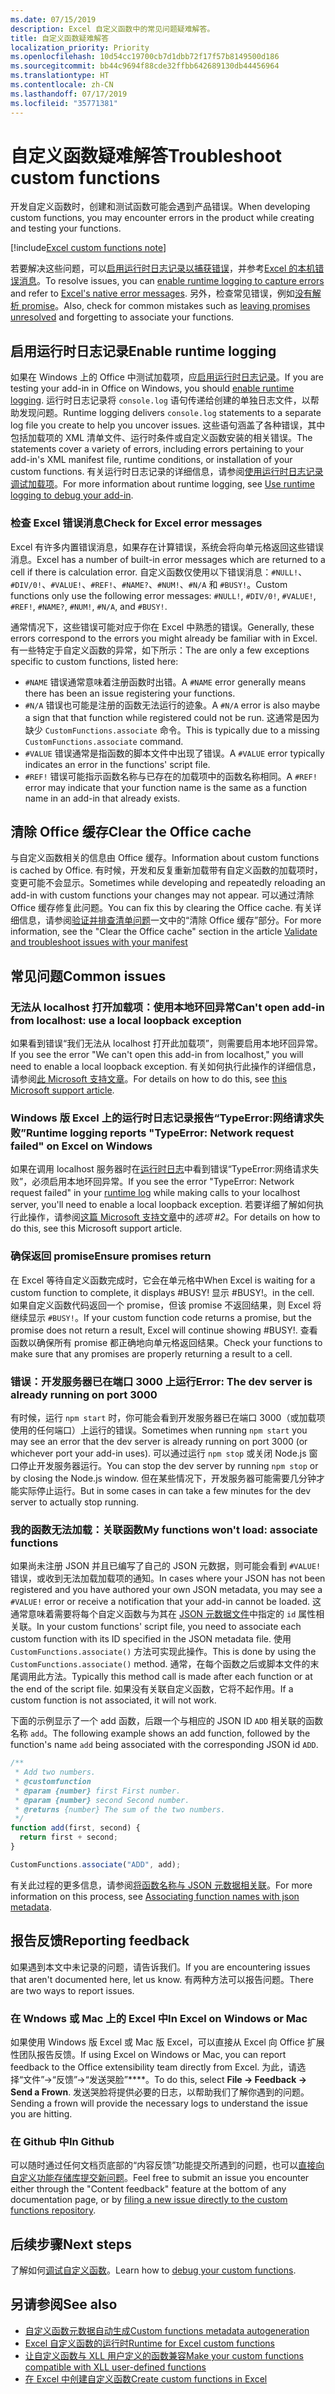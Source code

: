 ```yaml
---
ms.date: 07/15/2019
description: Excel 自定义函数中的常见问题疑难解答。
title: 自定义函数疑难解答
localization_priority: Priority
ms.openlocfilehash: 10d54cc19700cb7d1dbb72f17f57b8149500d186
ms.sourcegitcommit: bb44c9694f88cde32ffbb642689130db44456964
ms.translationtype: HT
ms.contentlocale: zh-CN
ms.lasthandoff: 07/17/2019
ms.locfileid: "35771381"
---
```

# <a name="troubleshoot-custom-functions"></a><span data-ttu-id="d6d54-103">自定义函数疑难解答</span><span class="sxs-lookup"><span data-stu-id="d6d54-103">Troubleshoot custom functions</span></span>

<span data-ttu-id="d6d54-104">开发自定义函数时，创建和测试函数可能会遇到产品错误。</span><span class="sxs-lookup"><span data-stu-id="d6d54-104">When developing custom functions, you may encounter errors in the product while creating and testing your functions.</span></span>

[!include[Excel custom functions note](../includes/excel-custom-functions-note.md)]

<span data-ttu-id="d6d54-105">若要解决这些问题，可以[启用运行时日志记录以捕获错误](#enable-runtime-logging)，并参考[Excel 的本机错误消息](#check-for-excel-error-messages)。</span><span class="sxs-lookup"><span data-stu-id="d6d54-105">To resolve issues, you can [enable runtime logging to capture errors](#enable-runtime-logging) and refer to [Excel's native error messages](#check-for-excel-error-messages).</span></span> <span data-ttu-id="d6d54-106">另外，检查常见错误，例如[没有解析 promise](#ensure-promises-return)。</span><span class="sxs-lookup"><span data-stu-id="d6d54-106">Also, check for common mistakes such as [leaving promises unresolved](#ensure-promises-return) and forgetting to associate your functions.</span></span>

## <a name="enable-runtime-logging"></a><span data-ttu-id="d6d54-107">启用运行时日志记录</span><span class="sxs-lookup"><span data-stu-id="d6d54-107">Enable runtime logging</span></span>

<span data-ttu-id="d6d54-108">如果在 Windows 上的 Office 中测试加载项，应[启用运行时日志记录](/office/dev/add-ins/testing/troubleshoot-manifest#use-runtime-logging-to-debug-your-add-in)。</span><span class="sxs-lookup"><span data-stu-id="d6d54-108">If you are testing your add-in in Office on Windows, you should [enable runtime logging](/office/dev/add-ins/testing/troubleshoot-manifest#use-runtime-logging-to-debug-your-add-in).</span></span> <span data-ttu-id="d6d54-109">运行时日志记录将 `console.log` 语句传递给创建的单独日志文件，以帮助发现问题。</span><span class="sxs-lookup"><span data-stu-id="d6d54-109">Runtime logging delivers `console.log` statements to a separate log file you create to help you uncover issues.</span></span> <span data-ttu-id="d6d54-110">这些语句涵盖了各种错误，其中包括加载项的 XML 清单文件、运行时条件或自定义函数安装的相关错误。</span><span class="sxs-lookup"><span data-stu-id="d6d54-110">The statements cover a variety of errors, including errors pertaining to your add-in's XML manifest file, runtime conditions, or installation of your custom functions.</span></span>  <span data-ttu-id="d6d54-111">有关运行时日志记录的详细信息，请参阅[使用运行时日志记录调试加载项](/office/dev/add-ins/testing/troubleshoot-manifest#use-runtime-logging-to-debug-your-add-in)。</span><span class="sxs-lookup"><span data-stu-id="d6d54-111">For more information about runtime logging, see [Use runtime logging to debug your add-in](/office/dev/add-ins/testing/troubleshoot-manifest#use-runtime-logging-to-debug-your-add-in).</span></span>  

### <a name="check-for-excel-error-messages"></a><span data-ttu-id="d6d54-112">检查 Excel 错误消息</span><span class="sxs-lookup"><span data-stu-id="d6d54-112">Check for Excel error messages</span></span>

<span data-ttu-id="d6d54-113">Excel 有许多内置错误消息，如果存在计算错误，系统会将向单元格返回这些错误消息。</span><span class="sxs-lookup"><span data-stu-id="d6d54-113">Excel has a number of built-in error messages which are returned to a cell if there is calculation error.</span></span> <span data-ttu-id="d6d54-114">自定义函数仅使用以下错误消息：`#NULL!`、`#DIV/0!`、`#VALUE!`、`#REF!`、`#NAME?`、`#NUM!`、`#N/A` 和 `#BUSY!`。</span><span class="sxs-lookup"><span data-stu-id="d6d54-114">Custom functions only use the following error messages: `#NULL!`, `#DIV/0!`, `#VALUE!`, `#REF!`, `#NAME?`, `#NUM!`, `#N/A`, and `#BUSY!`.</span></span>

<span data-ttu-id="d6d54-115">通常情况下，这些错误可能对应于你在 Excel 中熟悉的错误。</span><span class="sxs-lookup"><span data-stu-id="d6d54-115">Generally, these errors correspond to the errors you might already be familiar with in Excel.</span></span> <span data-ttu-id="d6d54-116">有一些特定于自定义函数的异常，如下所示：</span><span class="sxs-lookup"><span data-stu-id="d6d54-116">The are only a few exceptions specific to custom functions, listed here:</span></span>

- <span data-ttu-id="d6d54-117">`#NAME` 错误通常意味着注册函数时出错。</span><span class="sxs-lookup"><span data-stu-id="d6d54-117">A `#NAME` error generally means there has been an issue registering your functions.</span></span>
- <span data-ttu-id="d6d54-118">`#N/A` 错误也可能是注册的函数无法运行的迹象。</span><span class="sxs-lookup"><span data-stu-id="d6d54-118">A `#N/A` error is also maybe a sign that that function while registered could not be run.</span></span> <span data-ttu-id="d6d54-119">这通常是因为缺少 `CustomFunctions.associate` 命令。</span><span class="sxs-lookup"><span data-stu-id="d6d54-119">This is typically due to a missing `CustomFunctions.associate` command.</span></span>
- <span data-ttu-id="d6d54-120">`#VALUE` 错误通常是指函数的脚本文件中出现了错误。</span><span class="sxs-lookup"><span data-stu-id="d6d54-120">A `#VALUE` error typically indicates an error in the functions' script file.</span></span>
- <span data-ttu-id="d6d54-121">`#REF!` 错误可能指示函数名称与已存在的加载项中的函数名称相同。</span><span class="sxs-lookup"><span data-stu-id="d6d54-121">A `#REF!` error may indicate that your function name is the same as a function name in an add-in that already exists.</span></span>

## <a name="clear-the-office-cache"></a><span data-ttu-id="d6d54-122">清除 Office 缓存</span><span class="sxs-lookup"><span data-stu-id="d6d54-122">Clear the Office cache</span></span>

<span data-ttu-id="d6d54-123">与自定义函数相关的信息由 Office 缓存。</span><span class="sxs-lookup"><span data-stu-id="d6d54-123">Information about custom functions is cached by Office.</span></span> <span data-ttu-id="d6d54-124">有时候，开发和反复重新加载带有自定义函数的加载项时，变更可能不会显示。</span><span class="sxs-lookup"><span data-stu-id="d6d54-124">Sometimes while developing and repeatedly reloading an add-in with custom functions your changes may not appear.</span></span> <span data-ttu-id="d6d54-125">可以通过清除 Office 缓存修复此问题。</span><span class="sxs-lookup"><span data-stu-id="d6d54-125">You can fix this by clearing the Office cache.</span></span> <span data-ttu-id="d6d54-126">有关详细信息，请参阅[验证并排查清单问题](../testing/troubleshoot-manifest.md#clear-the-office-cache)一文中的“清除 Office 缓存”部分。</span><span class="sxs-lookup"><span data-stu-id="d6d54-126">For more information, see the "Clear the Office cache" section in the article [Validate and troubleshoot issues with your manifest](../testing/troubleshoot-manifest.md#clear-the-office-cache)</span></span>

## <a name="common-issues"></a><span data-ttu-id="d6d54-127">常见问题</span><span class="sxs-lookup"><span data-stu-id="d6d54-127">Common issues</span></span>

### <a name="cant-open-add-in-from-localhost-use-a-local-loopback-exception"></a><span data-ttu-id="d6d54-128">无法从 localhost 打开加载项：使用本地环回异常</span><span class="sxs-lookup"><span data-stu-id="d6d54-128">Can't open add-in from localhost: use a local loopback exception</span></span>

<span data-ttu-id="d6d54-129">如果看到错误“我们无法从 localhost 打开此加载项”，则需要启用本地环回异常。</span><span class="sxs-lookup"><span data-stu-id="d6d54-129">If you see the error "We can't open this add-in from localhost," you will need to enable a local loopback exception.</span></span> <span data-ttu-id="d6d54-130">有关如何执行此操作的详细信息，请参阅[此 Microsoft 支持文章](https://support.microsoft.com/zh-CN/help/4490419/local-loopback-exemption-does-not-work)。</span><span class="sxs-lookup"><span data-stu-id="d6d54-130">For details on how to do this, see [this Microsoft support article](https://support.microsoft.com/en-us/help/4490419/local-loopback-exemption-does-not-work).</span></span>

### <a name="runtime-logging-reports-typeerror-network-request-failed-on-excel-on-windows"></a><span data-ttu-id="d6d54-131">Windows 版 Excel 上的运行时日志记录报告“TypeError:网络请求失败”</span><span class="sxs-lookup"><span data-stu-id="d6d54-131">Runtime logging reports "TypeError: Network request failed" on Excel on Windows</span></span>

<span data-ttu-id="d6d54-132">如果在调用 localhost 服务器时在[运行时日志](custom-functions-troubleshooting.md#enable-runtime-logging)中看到错误“TypeError:网络请求失败”，必须启用本地环回异常。</span><span class="sxs-lookup"><span data-stu-id="d6d54-132">If you see the error "TypeError: Network request failed" in your [runtime log](custom-functions-troubleshooting.md#enable-runtime-logging) while making calls to your localhost server, you'll need to enable a local loopback exception.</span></span> <span data-ttu-id="d6d54-133">若要详细了解如何执行此操作，请参阅[这篇 Microsoft 支持文章](https://support.microsoft.com/zh-CN/help/4490419/local-loopback-exemption-does-not-work)中的*选项 #2*。</span><span class="sxs-lookup"><span data-stu-id="d6d54-133">For details on how to do this, see this Microsoft support article.</span></span>

### <a name="ensure-promises-return"></a><span data-ttu-id="d6d54-134">确保返回 promise</span><span class="sxs-lookup"><span data-stu-id="d6d54-134">Ensure promises return</span></span>

<span data-ttu-id="d6d54-135">在 Excel 等待自定义函数完成时，它会在单元格中</span><span class="sxs-lookup"><span data-stu-id="d6d54-135">When Excel is waiting for a custom function to complete, it displays #BUSY!</span></span> <span data-ttu-id="d6d54-136">显示 #BUSY!。</span><span class="sxs-lookup"><span data-stu-id="d6d54-136">in the cell.</span></span> <span data-ttu-id="d6d54-137">如果自定义函数代码返回一个 promise，但该 promise 不返回结果，则 Excel 将继续显示 `#BUSY!`。</span><span class="sxs-lookup"><span data-stu-id="d6d54-137">If your custom function code returns a promise, but the promise does not return a result, Excel will continue showing #BUSY!.</span></span> <span data-ttu-id="d6d54-138">查看函数以确保所有 promise 都正确地向单元格返回结果。</span><span class="sxs-lookup"><span data-stu-id="d6d54-138">Check your functions to make sure that any promises are properly returning a result to a cell.</span></span>

### <a name="error-the-dev-server-is-already-running-on-port-3000"></a><span data-ttu-id="d6d54-139">错误：开发服务器已在端口 3000 上运行</span><span class="sxs-lookup"><span data-stu-id="d6d54-139">Error: The dev server is already running on port 3000</span></span>

<span data-ttu-id="d6d54-140">有时候，运行 `npm start` 时，你可能会看到开发服务器已在端口 3000（或加载项使用的任何端口）上运行的错误。</span><span class="sxs-lookup"><span data-stu-id="d6d54-140">Sometimes when running `npm start` you may see an error that the dev server is already running on port 3000 (or whichever port your add-in uses).</span></span> <span data-ttu-id="d6d54-141">可以通过运行 `npm stop` 或关闭 Node.js 窗口停止开发服务器运行。</span><span class="sxs-lookup"><span data-stu-id="d6d54-141">You can stop the dev server by running `npm stop` or by closing the Node.js window.</span></span> <span data-ttu-id="d6d54-142">但在某些情况下，开发服务器可能需要几分钟才能实际停止运行。</span><span class="sxs-lookup"><span data-stu-id="d6d54-142">But in some cases in can take a few minutes for the dev server to actually stop running.</span></span>

### <a name="my-functions-wont-load-associate-functions"></a><span data-ttu-id="d6d54-143">我的函数无法加载：关联函数</span><span class="sxs-lookup"><span data-stu-id="d6d54-143">My functions won't load: associate functions</span></span>

<span data-ttu-id="d6d54-144">如果尚未注册 JSON 并且已编写了自己的 JSON 元数据，则可能会看到 `#VALUE!` 错误，或收到无法加载加载项的通知。</span><span class="sxs-lookup"><span data-stu-id="d6d54-144">In cases where your JSON has not been registered and you have authored your own JSON metadata, you may see a `#VALUE!` error or receive a notification that your add-in cannot be loaded.</span></span> <span data-ttu-id="d6d54-145">这通常意味着需要将每个自定义函数与为其在 [JSON 元数据文件](custom-functions-json.md)中指定的 `id` 属性相关联。</span><span class="sxs-lookup"><span data-stu-id="d6d54-145">In your custom functions' script file, you need to associate each custom function with its ID specified in the JSON metadata file.</span></span> <span data-ttu-id="d6d54-146">使用 `CustomFunctions.associate()` 方法可实现此操作。</span><span class="sxs-lookup"><span data-stu-id="d6d54-146">This is done by using the `CustomFunctions.associate()` method.</span></span> <span data-ttu-id="d6d54-147">通常，在每个函数之后或脚本文件的末尾调用此方法。</span><span class="sxs-lookup"><span data-stu-id="d6d54-147">Typically this method call is made after each function or at the end of the script file.</span></span> <span data-ttu-id="d6d54-148">如果没有关联自定义函数，它将不起作用。</span><span class="sxs-lookup"><span data-stu-id="d6d54-148">If a custom function is not associated, it will not work.</span></span>

<span data-ttu-id="d6d54-149">下面的示例显示了一个 add 函数，后跟一个与相应的 JSON ID `ADD` 相关联的函数名称 `add`。</span><span class="sxs-lookup"><span data-stu-id="d6d54-149">The following example shows an add function, followed by the function's name `add` being associated with the corresponding JSON id `ADD`.</span></span>

```js
/**
 * Add two numbers.
 * @customfunction
 * @param {number} first First number.
 * @param {number} second Second number.
 * @returns {number} The sum of the two numbers.
 */
function add(first, second) {
  return first + second;
}

CustomFunctions.associate("ADD", add);
```

<span data-ttu-id="d6d54-150">有关此过程的更多信息，请参阅[将函数名称与 JSON 元数据相关联](/office/dev/add-ins/excel/custom-functions-json#associating-function-names-with-json-metadata)。</span><span class="sxs-lookup"><span data-stu-id="d6d54-150">For more information on this process, see [Associating function names with json metadata](/office/dev/add-ins/excel/custom-functions-json#associating-function-names-with-json-metadata).</span></span>

## <a name="reporting-feedback"></a><span data-ttu-id="d6d54-151">报告反馈</span><span class="sxs-lookup"><span data-stu-id="d6d54-151">Reporting feedback</span></span>

<span data-ttu-id="d6d54-152">如果遇到本文中未记录的问题，请告诉我们。</span><span class="sxs-lookup"><span data-stu-id="d6d54-152">If you are encountering issues that aren't documented here, let us know.</span></span> <span data-ttu-id="d6d54-153">有两种方法可以报告问题。</span><span class="sxs-lookup"><span data-stu-id="d6d54-153">There are two ways to report issues.</span></span>

### <a name="in-excel-on-windows-or-mac"></a><span data-ttu-id="d6d54-154">在 Wndows 或 Mac 上的 Excel 中</span><span class="sxs-lookup"><span data-stu-id="d6d54-154">In Excel on Windows or Mac</span></span>

<span data-ttu-id="d6d54-155">如果使用 Windows 版 Excel 或 Mac 版 Excel，可以直接从 Excel 向 Office 扩展性团队报告反馈。</span><span class="sxs-lookup"><span data-stu-id="d6d54-155">If using Excel on Windows or Mac, you can report feedback to the Office extensibility team directly from Excel.</span></span> <span data-ttu-id="d6d54-156">为此，请选择“文件”->“反馈”->“发送哭脸”\*\*\*\*。</span><span class="sxs-lookup"><span data-stu-id="d6d54-156">To do this, select **File -> Feedback -> Send a Frown**.</span></span> <span data-ttu-id="d6d54-157">发送哭脸将提供必要的日志，以帮助我们了解你遇到的问题。</span><span class="sxs-lookup"><span data-stu-id="d6d54-157">Sending a frown will provide the necessary logs to understand the issue you are hitting.</span></span>

### <a name="in-github"></a><span data-ttu-id="d6d54-158">在 Github 中</span><span class="sxs-lookup"><span data-stu-id="d6d54-158">In Github</span></span>

<span data-ttu-id="d6d54-159">可以随时通过任何文档页底部的“内容反馈”功能提交所遇到的问题，也可以[直接向自定义功能存储库提交新问题](https://github.com/OfficeDev/Excel-Custom-Functions/issues)。</span><span class="sxs-lookup"><span data-stu-id="d6d54-159">Feel free to submit an issue you encounter either through the "Content feedback" feature at the bottom of any documentation page, or by [filing a new issue directly to the custom functions repository](https://github.com/OfficeDev/Excel-Custom-Functions/issues).</span></span>

## <a name="next-steps"></a><span data-ttu-id="d6d54-160">后续步骤</span><span class="sxs-lookup"><span data-stu-id="d6d54-160">Next steps</span></span>
<span data-ttu-id="d6d54-161">了解如何[调试自定义函数](custom-functions-debugging.md)。</span><span class="sxs-lookup"><span data-stu-id="d6d54-161">Learn how to [debug your custom functions](custom-functions-debugging.md).</span></span>

## <a name="see-also"></a><span data-ttu-id="d6d54-162">另请参阅</span><span class="sxs-lookup"><span data-stu-id="d6d54-162">See also</span></span>

* [<span data-ttu-id="d6d54-163">自定义函数元数据自动生成</span><span class="sxs-lookup"><span data-stu-id="d6d54-163">Custom functions metadata autogeneration</span></span>](custom-functions-json-autogeneration.md)
* [<span data-ttu-id="d6d54-164">Excel 自定义函数的运行时</span><span class="sxs-lookup"><span data-stu-id="d6d54-164">Runtime for Excel custom functions</span></span>](custom-functions-runtime.md)
* [<span data-ttu-id="d6d54-165">让自定义函数与 XLL 用户定义的函数兼容</span><span class="sxs-lookup"><span data-stu-id="d6d54-165">Make your custom functions compatible with XLL user-defined functions</span></span>](make-custom-functions-compatible-with-xll-udf.md)
* [<span data-ttu-id="d6d54-166">在 Excel 中创建自定义函数</span><span class="sxs-lookup"><span data-stu-id="d6d54-166">Create custom functions in Excel</span></span>](custom-functions-overview.md)
